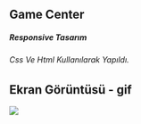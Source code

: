 <h2> Game Center</h2>

<h5> Responsive Tasarım</h5>

<h6> Css Ve Html Kullanılarak Yapıldı.</h6>

<h2>Ekran Görüntüsü - gif</h2>

![](ekran.gif)